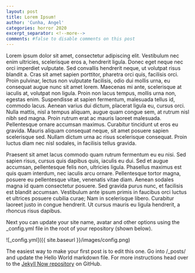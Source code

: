 ```yaml
---
layout: post
title: Lorem Ipsum!
author: 'Cunha, Angel'
categories: horror 2020
excerpt_separator: <!--more-->
comments: #false to disable comments on this post
---
```


 Lorem ipsum dolor sit amet, consectetur adipiscing elit. Vestibulum nec enim ultricies, scelerisque eros a, hendrerit ligula. Donec eget neque nec orci imperdiet vulputate. Sed convallis hendrerit neque, ut volutpat risus blandit a. Cras sit amet sapien porttitor, pharetra orci quis, facilisis orci. Proin pulvinar, lectus non vulputate facilisis, odio dui mollis urna, eu consequat augue nunc sit amet lorem. Maecenas mi ante, scelerisque at iaculis at, volutpat non ligula. Proin non lacus tempus, mollis urna non, egestas enim. Suspendisse at sapien fermentum, malesuada tellus id, commodo lacus. Aenean varius dui dictum, placerat ligula eu, cursus orci. Nulla mattis, nisl a tempus aliquam, augue quam congue sem, at rutrum nisl nibh sed magna. <!--more--> Proin rutrum erat ac mauris laoreet malesuada. Pellentesque ornare accumsan maximus. Curabitur tincidunt ut eros eu gravida. Mauris aliquam consequat neque, sit amet posuere sapien scelerisque sed. Nullam dictum urna ac risus scelerisque consequat. Proin luctus diam nec nisl sodales, in facilisis tellus gravida.

Praesent sit amet lacus commodo quam rutrum fermentum eu eu nisi. Sed sapien risus, cursus quis dapibus quis, iaculis eu dui. Sed et augue accumsan, pellentesque felis non, ultricies ligula. Phasellus maximus est quis quam interdum, nec iaculis arcu ornare. Pellentesque tortor magna, posuere eu pellentesque vitae, venenatis vitae diam. Aenean sodales magna id quam consectetur posuere. Sed gravida purus nunc, et facilisis est blandit accumsan. Vestibulum ante ipsum primis in faucibus orci luctus et ultrices posuere cubilia curae; Nam in scelerisque libero. Curabitur laoreet justo in congue hendrerit. Ut cursus mauris eu ligula hendrerit, a rhoncus risus dapibus. 

Next you can update your site name, avatar and other options using the _config.yml file in the root of your repository (shown below).

![_config.yml]({{ site.baseurl }}/images/config.png)

The easiest way to make your first post is to edit this one. Go into /_posts/ and update the Hello World markdown file. For more instructions head over to the [Jekyll Now repository](https://github.com/barryclark/jekyll-now) on GitHub.